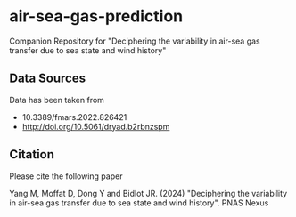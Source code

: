# air-sea-gas-prediction
Companion Repository for "Deciphering the variability in air-sea gas transfer due to sea state and wind history"


## Data Sources

Data has been taken from 
* 10.3389/fmars.2022.826421 
* http://doi.org/10.5061/dryad.b2rbnzspm


## Citation
Please cite the following paper

Yang M, Moffat D, Dong Y and Bidlot JR. (2024) "Deciphering the variability in air-sea gas transfer due to sea state and wind history". PNAS Nexus  